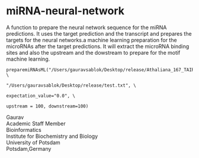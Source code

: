 # miRNA-neural-network
A function to prepare the neural network sequence for the miRNA predictions. It uses the target prediction and the transcript and prepares the targets for the neural networks.a machine learning preparation for the microRNAs after the target predictions. It will extract the  microRNA binding sites and also the upstream and the dowstream to prepare for the motif machine learning.

```
preparemiRNAsML("/Users/gauravsablok/Desktop/release/Athaliana_167_TAIR10.transcript.fa", \
                                                "/Users/gauravsablok/Desktop/release/test.txt", \
                                                                 expectation_value="0.0", \
                                                                  upstream = 100, downstream=100)
````

Gaurav \
Academic Staff Member \
Bioinformatics \
Institute for Biochemistry and Biology \
University of Potsdam \
Potsdam,Germany 
